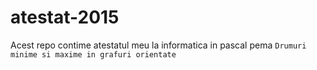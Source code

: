 # atestat-2015

Acest repo contime atestatul meu la informatica in pascal pema `Drumuri minime si maxime in grafuri orientate`
